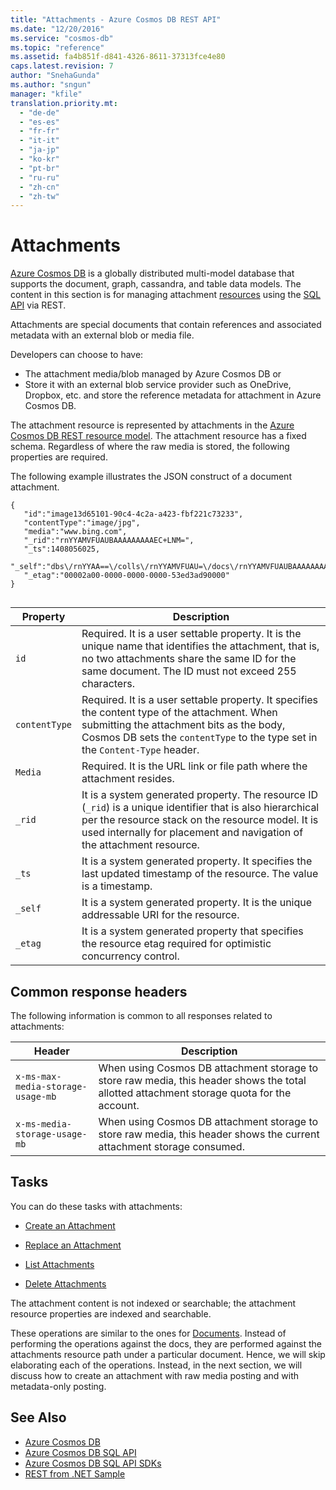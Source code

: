 ```yaml
---
title: "Attachments - Azure Cosmos DB REST API"
ms.date: "12/20/2016"
ms.service: "cosmos-db"
ms.topic: "reference"
ms.assetid: fa4b851f-d841-4326-8611-37313fce4e80
caps.latest.revision: 7
author: "SnehaGunda"
ms.author: "sngun"
manager: "kfile"
translation.priority.mt: 
  - "de-de"
  - "es-es"
  - "fr-fr"
  - "it-it"
  - "ja-jp"
  - "ko-kr"
  - "pt-br"
  - "ru-ru"
  - "zh-cn"
  - "zh-tw"
---
```

# Attachments
[Azure Cosmos DB](/azure/cosmos-db/introduction) is a globally distributed multi-model database that supports the document, graph, cassandra, and table data models. The content in this section is for managing attachment [resources](/azure/cosmos-db/sql-api-resources) using the [SQL API](/azure/cosmos-db/sql-api-introduction) via REST.  

 Attachments are special documents that contain references and associated metadata with an external blob or media file.  
  
Developers can choose to have:  
  
* The attachment media/blob managed by Azure Cosmos DB or  
* Store it with an external blob service provider such as OneDrive, Dropbox, etc. and store the reference metadata for attachment in Azure Cosmos DB.  
    
The attachment resource is represented by attachments in the [Azure Cosmos DB REST resource model](/azure/cosmos-db/sql-api-resources). The attachment resource has a fixed schema. Regardless of where the raw media is stored, the following properties are required.  
  
The following example illustrates the JSON construct of a document attachment.  
  
```  
{    
   "id":"image13d65101-90c4-4c2a-a423-fbf221c73233",  
   "contentType":"image/jpg",  
   "media":"www.bing.com",  
   "_rid":"rnYYAMVFUAUBAAAAAAAAAEC+LNM=",  
   "_ts":1408056025,  
   "_self":"dbs\/rnYYAA==\/colls\/rnYYAMVFUAU=\/docs\/rnYYAMVFUAUBAAAAAAAAAA==\/attachments\/rnYYAMVFUAUBAAAAAAAAAEC+LNM=",  
   "_etag":"00002a00-0000-0000-0000-53ed3ad90000"  
}  
  
```  
  
|Property|Description|  
|--------------|-----------------|  
|`id`|Required. It is a user settable property. It is the unique name that identifies the attachment, that is, no two attachments share the same ID for the same document. The ID must not exceed 255 characters.|  
|`contentType`|Required. It is a user settable property. It specifies the content type of the attachment. When submitting the attachment bits as the body, Cosmos DB sets the `contentType` to the type set in the `Content-Type` header.|  
|`Media`|Required. It is the URL link or file path where the attachment resides.|  
|`_rid`|It is a system generated property. The resource ID (`_rid`) is a unique identifier that is also hierarchical per the resource stack on the resource model. It is used internally for placement and navigation of the attachment resource.|  
|`_ts`|It is a system generated property. It specifies the last updated timestamp of the resource. The value is a timestamp.|  
|`_self`|It is a system generated property. It is the unique addressable URI for the resource.|  
|`_etag`|It is a system generated property that specifies the resource etag required for optimistic concurrency control.|  
  
## Common response headers  
 The following information is common to all responses related to attachments:  
  
|Header|Description|  
|------------|-----------------|  
|`x-ms-max-media-storage-usage-mb`|When using Cosmos DB attachment storage to store raw media, this header shows the total allotted attachment storage quota for the account.|  
|`x-ms-media-storage-usage-mb`|When using Cosmos DB attachment storage to store raw media, this header shows the current attachment storage consumed.|  
  
## Tasks  
 You can do these tasks with attachments:  
  
-   [Create an Attachment](create-an-attachment.md)  
  
-   [Replace an Attachment](replace-an-attachment.md)  
  
-   [List Attachments](list-attachments.md)  
  
-   [Delete Attachments](delete-attachments.md)  
  
 The attachment content is not indexed or searchable; the attachment resource properties are indexed and searchable.  
  
 These operations are similar to the ones for [Documents](documents.md). Instead of performing the operations against the docs, they are performed against the attachments resource path under a particular document. Hence, we will skip elaborating each of the operations. Instead, in the next section, we will discuss how to create an attachment with raw media posting and with metadata-only posting.  
  
## See Also  
* [Azure Cosmos DB](https://docs.microsoft.com/azure/cosmos-db/introduction) 
* [Azure Cosmos DB SQL API](https://docs.microsoft.com/azure/cosmos-db/sql-api-introduction)   
* [Azure Cosmos DB SQL API SDKs](https://docs.microsoft.com/en-us/azure/cosmos-db/sql-api-sdk-dotnet)   
* [REST from .NET Sample](https://github.com/Azure/azure-documentdb-dotnet/tree/master/samples/rest-from-.net)  
  
  

